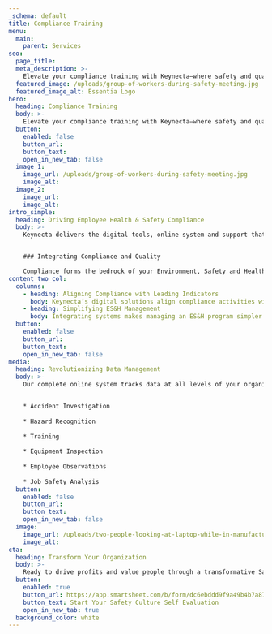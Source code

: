 ```yaml
---
_schema: default
title: Compliance Training
menu:
  main:
    parent: Services
seo:
  page_title:
  meta_description: >-
    Elevate your compliance training with Keynecta—where safety and quality converge for organizational excellence. Drive profits. Value people. Optimize compliance.
  featured_image: /uploads/group-of-workers-during-safety-meeting.jpg
  featured_image_alt: Essentia Logo
hero:
  heading: Compliance Training
  body: >-
    Elevate your compliance training with Keynecta—where safety and quality converge for organizational excellence. Drive profits. Value people. Optimize compliance.
  button:
    enabled: false
    button_url: 
    button_text: 
    open_in_new_tab: false
  image_1:
    image_url: /uploads/group-of-workers-during-safety-meeting.jpg
    image_alt:
  image_2:
    image_url:
    image_alt:
intro_simple:
  heading: Driving Employee Health & Safety Compliance
  body: >-
    Keynecta delivers the digital tools, online system and support that will power your Employee Health & Safety Compliance Program and help your organization create a culture of safety.


    ### Integrating Compliance and Quality

    Compliance forms the bedrock of your Environment, Safety and Health (ES&H) program. A holistic approach includes OSHA, DOT Hazmat and specific environmental regulations and procedures. At Keynecta, we use a complete online system to integrate compliance requirements with quality practices, a proven method for identifying deficiencies and taking corrective actions. 
content_two_col:
  columns: 
    - heading: Aligning Compliance with Leading Indicators
      body: Keynecta’s digital solutions align compliance activities with leading indicators to drive culture and behavior change.
    - heading: Simplifying ES&H Management
      body: Integrating systems makes managing an ES&H program simpler and clearer, providing a solid approach for all employees to follow.
  button:
    enabled: false
    button_url: 
    button_text: 
    open_in_new_tab: false
media:
  heading: Revolutionizing Data Management
  body: >-
    Our complete online system tracks data at all levels of your organization, including:


    * Accident Investigation
    
    * Hazard Recognition
    
    * Training
    
    * Equipment Inspection
    
    * Employee Observations
    
    * Job Safety Analysis
  button:
    enabled: false
    button_url: 
    button_text: 
    open_in_new_tab: false
  image:
    image_url: /uploads/two-people-looking-at-laptop-while-in-manufacturing-plant.jpg
    image_alt:
cta:
  heading: Transform Your Organization
  body: >-
    Ready to drive profits and value people through a transformative Safety Culture? Join Keynecta and redefine your organization's safety journey today.
  button:
    enabled: true
    button_url: https://app.smartsheet.com/b/form/dc6ebddd9f9a49b4b7a87e7d705fa150
    button_text: Start Your Safety Culture Self Evaluation
    open_in_new_tab: true
  background_color: white
---
```

